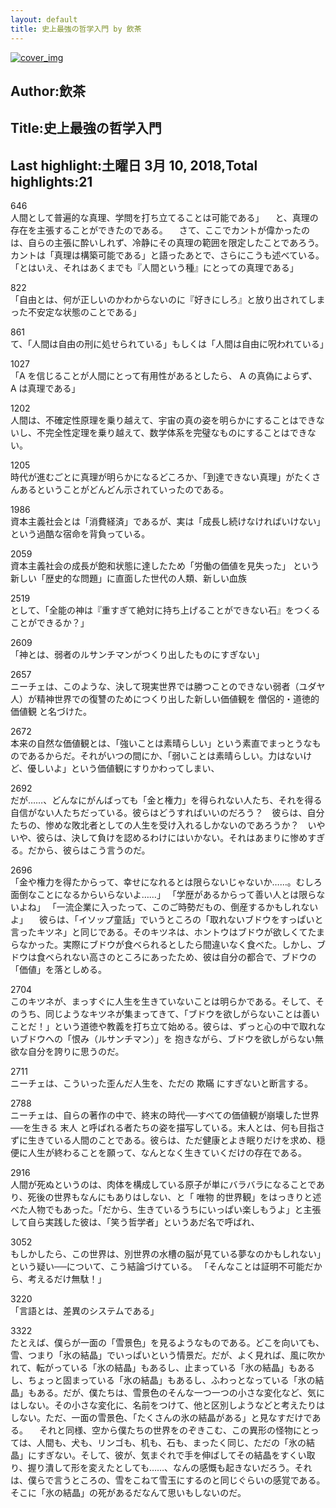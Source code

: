 ```yaml
---
layout: default
title: 史上最強の哲学入門 by 飲茶
---
```


[![cover_img](http://images-jp.amazon.com/images/P/B01JA1LEZO.09.MZZZZZZZ.jpg)](https://www.amazon.co.jp/dp/B01JA1LEZO)  
## Author:飲茶  
## Title:史上最強の哲学入門  
## Last highlight:土曜日 3月 10, 2018,Total highlights:21  
  
646  
人間として普遍的な真理、学問を打ち立てることは可能である」 　と、真理の存在を主張することができたのである。 　さて、ここでカントが偉かったのは、自らの主張に酔いしれず、冷静にその真理の範囲を限定したことであろう。カントは「真理は構築可能である」と語ったあとで、さらにこうも述べている。 「とはいえ、それはあくまでも『人間という種』にとっての真理である」  
  
822  
「自由とは、何が正しいのかわからないのに『好きにしろ』と放り出されてしまった不安定な状態のことである」  
  
861  
て、「人間は自由の刑に処せられている」もしくは「人間は自由に呪われている」  
  
1027  
「A を信じることが人間にとって有用性があるとしたら、 A の真偽によらず、 A は真理である」  
  
1202  
人間は、不確定性原理を乗り越えて、宇宙の真の姿を明らかにすることはできないし、不完全性定理を乗り越えて、数学体系を完璧なものにすることはできない。  
  
1205  
時代が進むごとに真理が明らかになるどころか、「到達できない真理」がたくさんあるということがどんどん示されていったのである。  
  
1986  
資本主義社会とは「消費経済」であるが、実は「成長し続けなければいけない」という過酷な宿命を背負っている。  
  
2059  
資本主義社会の成長が飽和状態に達したため「労働の価値を見失った」 という新しい「歴史的な問題」に直面した世代の人類、新しい血族  
  
2519  
として、「全能の神は『重すぎて絶対に持ち上げることができない石』をつくることができるか？」  
  
2609  
「神とは、弱者のルサンチマンがつくり出したものにすぎない」  
  
2657  
ニーチェは、このような、決して現実世界では勝つことのできない弱者（ユダヤ人）が精神世界での復讐のためにつくり出した新しい価値観を 僧侶的・道徳的価値観 と名づけた。  
  
2672  
本来の自然な価値観とは、「強いことは素晴らしい」という素直でまっとうなものであるからだ。それがいつの間にか、「弱いことは素晴らしい。力はないけど、優しいよ」という価値観にすりかわってしまい、  
  
2692  
だが……、どんなにがんばっても「金と権力」を得られない人たち、それを得る自信がない人たちだっている。彼らはどうすればいいのだろう？　彼らは、自分たちの、惨めな敗北者としての人生を受け入れるしかないのであろうか？　いやいや、彼らは、決して負けを認めるわけにはいかない。それはあまりに惨めすぎる。だから、彼らはこう言うのだ。  
  
2696  
「金や権力を得たからって、幸せになれるとは限らないじゃないか……。むしろ面倒なことになるからいらないよ……」 「学歴があるからって善い人とは限らないよね」 「一流企業に入ったって、このご時勢だもの、倒産するかもしれないよ」 　彼らは、「イソップ童話」でいうところの「取れないブドウをすっぱいと言ったキツネ」と同じである。そのキツネは、ホントウはブドウが欲しくてたまらなかった。実際にブドウが食べられるとしたら間違いなく食べた。しかし、ブドウは食べられない高さのところにあったため、彼は自分の都合で、ブドウの「価値」を落としめる。  
  
2704  
このキツネが、まっすぐに人生を生きていないことは明らかである。そして、そのうち、同じようなキツネが集まってきて、「ブドウを欲しがらないことは善いことだ！」という道徳や教義を打ち立て始める。彼らは、ずっと心の中で取れないブドウへの「恨み（ルサンチマン）」を 抱きながら、ブドウを欲しがらない無欲な自分を誇りに思うのだ。  
  
2711  
ニーチェは、こういった歪んだ人生を、ただの 欺瞞 にすぎないと断言する。  
  
2788  
ニーチェは、自らの著作の中で、終末の時代──すべての価値観が崩壊した世界──を生きる 末人 と呼ばれる者たちの姿を描写している。末人とは、何も目指さずに生きている人間のことである。彼らは、ただ健康とよき眠りだけを求め、穏便に人生が終わることを願って、なんとなく生きていくだけの存在である。  
  
2916  
人間が死ぬというのは、肉体を構成している原子が単にバラバラになることであり、死後の世界もなんにもありはしない、と「 唯物 的世界観」をはっきりと述べた人物でもあった。「だから、生きているうちにいっぱい楽しもうよ」と主張して自ら実践した彼は、「笑う哲学者」というあだ名で呼ばれ、  
  
3052  
もしかしたら、この世界は、別世界の水槽の脳が見ている夢なのかもしれない」という疑い──について、こう結論づけている。 「そんなことは証明不可能だから、考えるだけ無駄！」  
  
3220  
「言語とは、差異のシステムである」  
  
3322  
たとえば、僕らが一面の「雪景色」を見るようなものである。どこを向いても、雪、つまり「氷の結晶」でいっぱいという情景だ。だが、よく見れば、風に吹かれて、転がっている「氷の結晶」もあるし、止まっている「氷の結晶」もあるし、ちょっと固まっている「氷の結晶」もあるし、ふわっとなっている「氷の結晶」もある。だが、僕たちは、雪景色のそんな一つ一つの小さな変化など、気にはしない。その小さな変化に、名前をつけて、他と区別しようなどと考えたりはしない。ただ、一面の雪景色、「たくさんの氷の結晶がある」と見なすだけである。 　それと同様、空から僕たちの世界をのぞきこむ、この異形の怪物にとっては、人間も、犬も、リンゴも、机も、石も、まったく同じ、ただの「氷の結晶」にすぎない。そして、彼が、気まぐれで手を伸ばしてその結晶をすくい取り、握り潰して形を変えたとしても……、なんの感慨も起きないだろう。それは、僕らで言うところの、雪をこねて雪玉にするのと同じぐらいの感覚である。そこに「氷の結晶」の死があるだなんて思いもしないのだ。  
